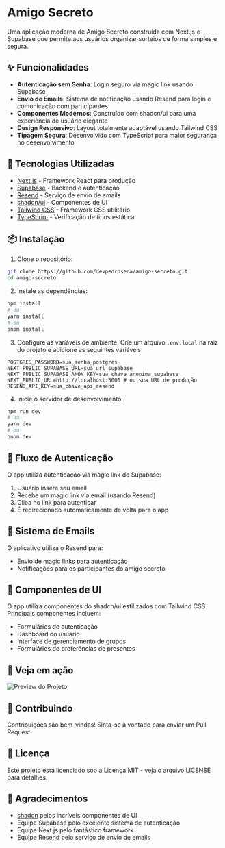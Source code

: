 # Amigo Secreto

Uma aplicação moderna de Amigo Secreto construída com Next.js e Supabase que permite aos usuários organizar sorteios de forma simples e segura.

## ✨ Funcionalidades

- **Autenticação sem Senha**: Login seguro via magic link usando Supabase
- **Envio de Emails**: Sistema de notificação usando Resend para login e comunicação com participantes
- **Componentes Modernos**: Construído com shadcn/ui para uma experiência de usuário elegante
- **Design Responsivo**: Layout totalmente adaptável usando Tailwind CSS
- **Tipagem Segura**: Desenvolvido com TypeScript para maior segurança no desenvolvimento

## 🚀 Tecnologias Utilizadas

- [Next.js](https://nextjs.org/) - Framework React para produção
- [Supabase](https://supabase.com/) - Backend e autenticação
- [Resend](https://resend.com/) - Serviço de envio de emails
- [shadcn/ui](https://ui.shadcn.com/) - Componentes de UI
- [Tailwind CSS](https://tailwindcss.com/) - Framework CSS utilitário
- [TypeScript](https://www.typescriptlang.org/) - Verificação de tipos estática

## 📦 Instalação

1. Clone o repositório:
```bash
git clone https://github.com/devpedrosena/amigo-secreto.git
cd amigo-secreto
```

2. Instale as dependências:
```bash
npm install
# ou
yarn install
# ou
pnpm install
```

3. Configure as variáveis de ambiente:
Crie um arquivo `.env.local` na raiz do projeto e adicione as seguintes variáveis:

```env
POSTGRES_PASSWORD=sua_senha_postgres
NEXT_PUBLIC_SUPABASE_URL=sua_url_supabase
NEXT_PUBLIC_SUPABASE_ANON_KEY=sua_chave_anonima_supabase
NEXT_PUBLIC_URL=http://localhost:3000 # ou sua URL de produção
RESEND_API_KEY=sua_chave_api_resend
```

4. Inicie o servidor de desenvolvimento:
```bash
npm run dev
# ou
yarn dev
# ou
pnpm dev
```

## 🔐 Fluxo de Autenticação

O app utiliza autenticação via magic link do Supabase:
1. Usuário insere seu email
2. Recebe um magic link via email (usando Resend)
3. Clica no link para autenticar
4. É redirecionado automaticamente de volta para o app

## 📧 Sistema de Emails

O aplicativo utiliza o Resend para:
- Envio de magic links para autenticação
- Notificações para os participantes do amigo secreto

## 🎨 Componentes de UI

O app utiliza componentes do shadcn/ui estilizados com Tailwind CSS. Principais componentes incluem:
- Formulários de autenticação
- Dashboard do usuário
- Interface de gerenciamento de grupos
- Formulários de preferências de presentes

## 📱 Veja em ação

![Preview do Projeto](https://drive.google.com/file/d/1Dt_xiU6GQnlX6BQDoP1uySzzJ5ymomlM/view?usp=sharing)

## 🤝 Contribuindo

Contribuições são bem-vindas! Sinta-se à vontade para enviar um Pull Request.

## 📄 Licença

Este projeto está licenciado sob a Licença MIT - veja o arquivo [LICENSE](LICENSE) para detalhes.

## 🙏 Agradecimentos

- [shadcn](https://github.com/shadcn) pelos incríveis componentes de UI
- Equipe Supabase pelo excelente sistema de autenticação
- Equipe Next.js pelo fantástico framework
- Equipe Resend pelo serviço de envio de emails
